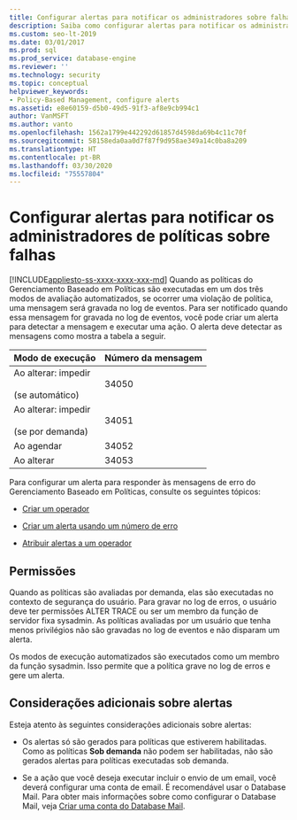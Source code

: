 ```yaml
---
title: Configurar alertas para notificar os administradores sobre falhas de política
description: Saiba como configurar alertas para notificar os administradores de política quando um SQL Server falhar em uma avaliação de política.
ms.custom: seo-lt-2019
ms.date: 03/01/2017
ms.prod: sql
ms.prod_service: database-engine
ms.reviewer: ''
ms.technology: security
ms.topic: conceptual
helpviewer_keywords:
- Policy-Based Management, configure alerts
ms.assetid: e8e60159-d5b0-49d5-91f3-af8e9cb994c1
author: VanMSFT
ms.author: vanto
ms.openlocfilehash: 1562a1799e442292d61857d4598da69b4c11c70f
ms.sourcegitcommit: 58158eda0aa0d7f87f9d958ae349a14c0ba8a209
ms.translationtype: HT
ms.contentlocale: pt-BR
ms.lasthandoff: 03/30/2020
ms.locfileid: "75557804"
---
```

# <a name="configure-alerts-to-notify-policy-administrators-of-policy-failures"></a>Configurar alertas para notificar os administradores de políticas sobre falhas
[!INCLUDE[appliesto-ss-xxxx-xxxx-xxx-md](../../includes/appliesto-ss-xxxx-xxxx-xxx-md.md)]
  Quando as políticas do Gerenciamento Baseado em Políticas são executadas em um dos três modos de avaliação automatizados, se ocorrer uma violação de política, uma mensagem será gravada no log de eventos. Para ser notificado quando essa mensagem for gravada no log de eventos, você pode criar um alerta para detectar a mensagem e executar uma ação. O alerta deve detectar as mensagens como mostra a tabela a seguir.  
  
|Modo de execução|Número da mensagem|  
|--------------------|--------------------|  
|Ao alterar: impedir<br /><br /> (se automático)|34050|  
|Ao alterar: impedir<br /><br /> (se por demanda)|34051|  
|Ao agendar|34052|  
|Ao alterar|34053|  
  
 Para configurar um alerta para responder às mensagens de erro do Gerenciamento Baseado em Políticas, consulte os seguintes tópicos:  
  
-   [Criar um operador](../../ssms/agent/create-an-operator.md)  
  
-   [Criar um alerta usando um número de erro](../../ssms/agent/create-an-alert-using-an-error-number.md)  
  
-   [Atribuir alertas a um operador](../../ssms/agent/assign-alerts-to-an-operator.md)  
  
## <a name="permissions"></a>Permissões  
 Quando as políticas são avaliadas por demanda, elas são executadas no contexto de segurança do usuário. Para gravar no log de erros, o usuário deve ter permissões ALTER TRACE ou ser um membro da função de servidor fixa sysadmin. As políticas avaliadas por um usuário que tenha menos privilégios não são gravadas no log de eventos e não disparam um alerta.  
  
 Os modos de execução automatizados são executados como um membro da função sysadmin. Isso permite que a política grave no log de erros e gere um alerta.  
  
## <a name="additional-considerations-about-alerts"></a>Considerações adicionais sobre alertas  
 Esteja atento às seguintes considerações adicionais sobre alertas:  
  
-   Os alertas só são gerados para políticas que estiverem habilitadas. Como as políticas **Sob demanda** não podem ser habilitadas, não são gerados alertas para políticas executadas sob demanda.  
  
-   Se a ação que você deseja executar incluir o envio de um email, você deverá configurar uma conta de email. É recomendável usar o Database Mail. Para obter mais informações sobre como configurar o Database Mail, veja [Criar uma conta do Database Mail](../../relational-databases/database-mail/create-a-database-mail-account.md).  
  
  
